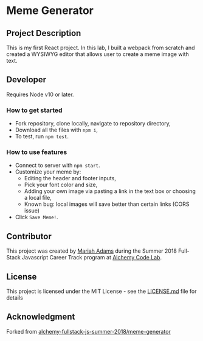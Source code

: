# Meme Generator

## Project Description
This is my first React project. In this lab, I built a webpack from scratch and created a WYSIWYG editor that allows user to create a meme image with text.

## Developer
Requires Node v10 or later.

### How to get started
* Fork repository, clone locally, navigate to repository directory,
* Download all the files with `npm i`,
* To test, run `npm test`. 

### How to use features
* Connect to server with `npm start`.
* Customize your meme by:
    * Editing the header and footer inputs,
    * Pick your font color and size,
    * Adding your own image via pasting a link in the text box or choosing a local file,
    - Known bug: local images will save better than certain links (CORS issue)
* Click `Save Meme!`.

## Contributor
This project was created by [Mariah Adams](https://github.com/MariahAdams) during the Summer 2018 Full-Stack Javascript Career Track program at [Alchemy Code Lab](https://www.alchemycodelab.com).

## License
This project is licensed under the MIT License - see the [LICENSE.md](LICENSE.md) file for details

## Acknowledgment 
Forked from [alchemy-fullstack-js-summer-2018/meme-generator](https://github.com/alchemy-fullstack-js-summer-2018/meme-generator)